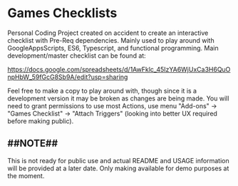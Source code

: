 # Games Checklists

Personal Coding Project created on accident to create an interactive checklist with Pre-Req dependencies. 
Mainly used to play around with GoogleAppsScripts, ES6, Typescript, and functional programming.
Main development/master checklist can be found at:

https://docs.google.com/spreadsheets/d/1AwFklc_45IzYA6WjUxCa3H6QuOnpHbW_59fGcG8Sb9A/edit?usp=sharing

Feel free to make a copy to play around with, though since it is a development version it may be broken as changes are being made.
You will need to grant permissions to use most Actions, use menu "Add-ons" -> "Games Checklist" -> "Attach Triggers" (looking into better UX required before making public).

## ##NOTE##
This is not ready for public use and actual README and USAGE information will be provided at a later date. Only making available for demo purposes at the moment.
